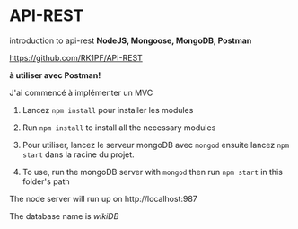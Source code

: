 # API-REST
introduction to api-rest **NodeJS, Mongoose, MongoDB, Postman**

https://github.com/RK1PF/API-REST

**à utiliser avec Postman!**

J'ai commencé à implémenter un MVC

1. Lancez `npm install` pour installer les modules

1. Run `npm install` to install all the necessary modules

2. Pour utiliser, lancez le serveur mongoDB avec `mongod` ensuite lancez `npm start` dans la racine du projet.

2. To use, run the mongoDB server with `mongod` then run `npm start` in this folder's path

The node server will run up on http://localhost:987

The database name is *wikiDB*

